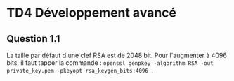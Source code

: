 # TD4 Développement avancé
## Question 1.1
La taille par défaut d'une clef RSA est de 2048 bit. Pour l'augmenter à 4096 bits, il faut tapper la commande : `openssl genpkey -algorithm RSA -out private_key.pem -pkeyopt rsa_keygen_bits:4096
`.